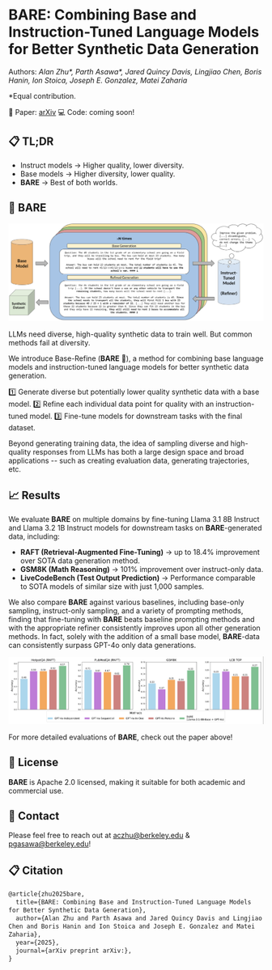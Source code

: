 # BARE: Combining Base and Instruction-Tuned Language Models for Better Synthetic Data Generation

Authors: *Alan Zhu\*, Parth Asawa\*, Jared Quincy Davis, Lingjiao Chen, Boris Hanin, Ion Stoica, Joseph E. Gonzalez, Matei Zaharia*

*Equal contribution.

📜 Paper: [arXiv](https://pgasawa.github.io/papers/BARE.pdf)
💻 Code: coming soon!

## 📋 TL;DR

- Instruct models → Higher quality, lower diversity.
- Base models → Higher diversity, lower quality.
- **BARE** → Best of both worlds.

## 🐻 BARE

![image](assets/BARE.png)

LLMs need diverse, high-quality synthetic data to train well. But common methods fail at diversity.

We introduce Base-Refine (**BARE** 🐻), a method for combining base language models and instruction-tuned language models for better synthetic data generation.

1️⃣ Generate diverse but potentially lower quality synthetic data with a base model.
2️⃣ Refine each individual data point for quality with an instruction-tuned model.
3️⃣ Fine-tune models for downstream tasks with the final dataset.

Beyond generating training data, the idea of sampling diverse and high-quality responses from LLMs has both a large design space and broad applications -- such as creating evaluation data, generating trajectories, etc.

## 📈 Results

We evaluate **BARE** on multiple domains by fine-tuning Llama 3.1 8B Instruct and Llama 3.2 1B Instruct models for downstream tasks on **BARE**-generated data, including:

- **RAFT (Retrieval-Augmented Fine-Tuning)** → up to 18.4% improvement over SOTA data generation method.
- **GSM8K (Math Reasoning)** → 101% improvement over instruct-only data.
- **LiveCodeBench (Test Output Prediction)** → Performance comparable to SOTA models of similar size with just 1,000 samples.

We also compare **BARE** against various baselines, including base-only sampling, instruct-only sampling, and a variety of prompting methods, finding that fine-tuning with **BARE** beats baseline prompting methods and with the appropriate refiner consistently improves upon all other generation methods. In fact, solely with the addition of a small base model, **BARE**-data can consistently surpass GPT-4o only data generations.

![image](assets/comparisons.png)

For more detailed evaluations of **BARE**, check out the paper above!

## 📜 License

**BARE** is Apache 2.0 licensed, making it suitable for both academic and commercial use.

## 📧 Contact

Please feel free to reach out at aczhu@berkeley.edu & pgasawa@berkeley.edu!

## 📋 Citation

```text
@article{zhu2025bare,
  title={BARE: Combining Base and Instruction-Tuned Language Models for Better Synthetic Data Generation},
  author={Alan Zhu and Parth Asawa and Jared Quincy Davis and Lingjiao Chen and Boris Hanin and Ion Stoica and Joseph E. Gonzalez and Matei Zaharia},
  year={2025},
  journal={arXiv preprint arXiv:},
} 
```